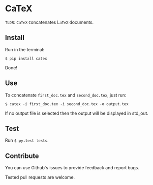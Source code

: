 
# CaTeX

`TLDR`: `CaTeX` `C`oncatenates L`aTeX` documents.

## Install

Run in the terminal:

    $ pip install catex

Done!

## Use

To concatenate `first_doc.tex` and `second_doc.tex`, just run:

    $ catex -i first_doc.tex -i second_doc.tex -o output.tex

If no output file is selected then the output
will be displayed in std_out.

## Test

Run `$ py.test tests`.

## Contribute

You can use Github's issues to provide feedback and
report bugs.

Tested pull requests are welcome.
